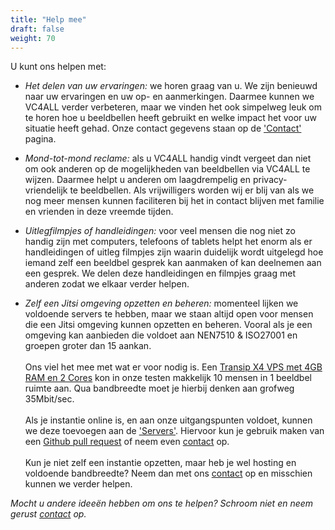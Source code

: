 ```yaml
---
title: "Help mee"
draft: false
weight: 70
---
```

U kunt ons helpen met:

- *Het delen van uw ervaringen:* we horen graag van u. We zijn benieuwd naar uw ervaringen en uw op- en aanmerkingen. Daarmee kunnen we VC4ALL verder verbeteren, maar we vinden het ook simpelweg leuk om te horen hoe u beeldbellen heeft gebruikt en welke impact het voor uw situatie heeft gehad. Onze contact gegevens staan op de ['Contact'](/contact) pagina. 

- *Mond-tot-mond reclame:* als u VC4ALL handig vindt vergeet dan niet om ook anderen op de mogelijkheden van beeldbellen via VC4ALL te wijzen. Daarmee helpt u anderen om laagdrempelig en privacy-vriendelijk te beeldbellen. Als vrijwilligers worden wij er blij van als we nog meer mensen kunnen faciliteren bij het in contact blijven met familie en vrienden in deze vreemde tijden.  

- *Uitlegfilmpjes of handleidingen:* voor veel mensen die nog niet zo handig zijn met computers, telefoons of tablets helpt het enorm als er handleidingen of uitleg filmpjes zijn waarin duidelijk wordt uitgelegd hoe iemand zelf een beeldbel gesprek kan aanmaken of kan deelnemen aan een gesprek. We delen deze handleidingen en filmpjes graag met anderen zodat we elkaar verder helpen.

- *Zelf een Jitsi omgeving opzetten en beheren:* momenteel lijken we voldoende servers te hebben, maar we staan altijd open voor mensen die een Jitsi omgeving kunnen opzetten en beheren. Vooral als je een omgeving kan aanbieden die voldoet aan NEN7510 & ISO27001 en groepen groter dan 15 aankan. 
<br><br>Ons viel het mee met wat er voor nodig is. Een [Transip X4 VPS met 4GB RAM en 2 Cores](https://www.transip.nl/vps/) kon in onze testen makkelijk 10 mensen in 1 beeldbel ruimte aan. Qua bandbreedte moet je hierbij denken aan grofweg 35Mbit/sec. <br><br>Als je instantie online is, en aan onze uitgangspunten voldoet, kunnen we deze toevoegen aan de ['Servers'](/servers). Hiervoor kun je gebruik maken van een [Github pull request](https://github.com/vc4all/site) of neem even [contact](/contact) op.<br><br>Kun je niet zelf een instantie opzetten, maar heb je wel hosting en voldoende bandbreedte? Neem dan met ons [contact](/contact) op en misschien kunnen we verder helpen.

*Mocht u andere ideeën hebben om ons te helpen? Schroom niet en neem gerust [contact](/contact) op.*
